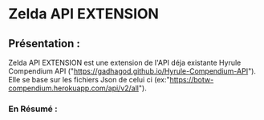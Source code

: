 # Zelda API EXTENSION

## Présentation :
Zelda API EXTENSION est une extension de l'API déja existante Hyrule Compendium API ("https://gadhagod.github.io/Hyrule-Compendium-API").
Elle se base sur les fichiers Json de celui ci (ex:"https://botw-compendium.herokuapp.com/api/v2/all").
	
### En Résumé :